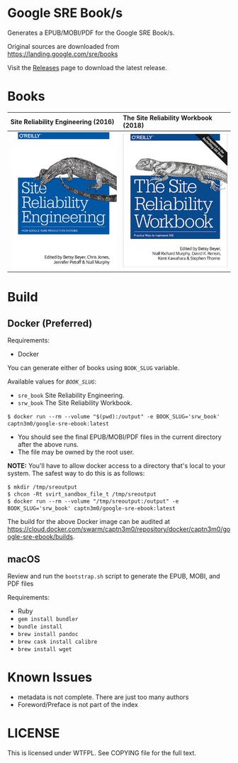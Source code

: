 # Google SRE Book/s

Generates a EPUB/MOBI/PDF for the Google SRE Book/s.

Original sources are downloaded from https://landing.google.com/sre/books

Visit the [Releases](https://github.com/captn3m0/google-sre-ebook/releases) page to download the latest release.

# Books

| Site Reliability Engineering (2016)                                                                                                                       | The Site Reliability Workbook (2018)                                                                                                                       |
| :-------------------------------------------------------------------------------------------------------------------------------------------------------- | :--------------------------------------------------------------------------------------------------------------------------------------------------------- |
| <a href="https://github.com/captn3m0/google-sre-ebook/releases"><img src="cover/sre-book.jpg" width="320" alt="site reliability engineering cover" /></a> | <a href="https://github.com/captn3m0/google-sre-ebook/releases"><img src="cover/workbook.jpg" width="320" alt="the site reliability workbook cover" /></a> |

# Build

## Docker (Preferred)

Requirements:

-   Docker

You can generate either of books using `BOOK_SLUG` variable.

Available values for _`BOOK_SLUG`_:

-   `sre_book` Site Reliability Engineering.
-   `srw_book` The Site Reliability Workbook.

```
$ docker run --rm --volume "$(pwd):/output" -e BOOK_SLUG='srw_book' captn3m0/google-sre-ebook:latest
```

-   You should see the final EPUB/MOBI/PDF files in the current directory after the above runs.
-   The file may be owned by the root user.

**NOTE:** You'll have to allow docker access to a directory that's local to your system. The safest way to do this is as follows:

```
$ mkdir /tmp/sreoutput
$ chcon -Rt svirt_sandbox_file_t /tmp/sreoutput
$ docker run --rm --volume "/tmp/sreoutput:/output" -e BOOK_SLUG='srw_book' captn3m0/google-sre-ebook:latest
```

The build for the above Docker image can be audited at <https://cloud.docker.com/swarm/captn3m0/repository/docker/captn3m0/google-sre-ebook/builds>.

## macOS

Review and run the `bootstrap.sh` script to generate the EPUB, MOBI, and PDF files

Requirements:

-   Ruby
-   `gem install bundler`
-   `bundle install`
-   `brew install pandoc`
-   `brew cask install calibre`
-   `brew install wget`

# Known Issues

-   metadata is not complete. There are just too many authors
-   Foreword/Preface is not part of the index

# LICENSE

This is licensed under WTFPL. See COPYING file for the full text.
